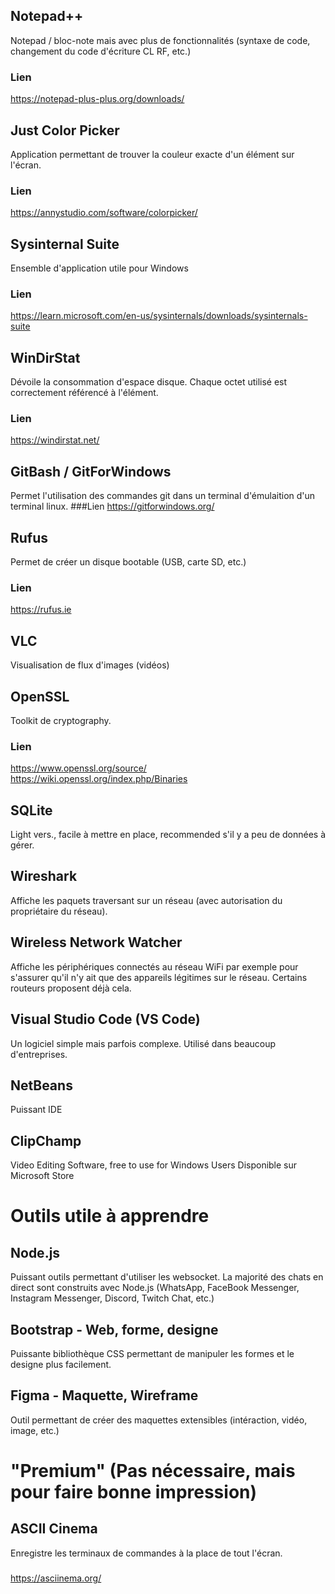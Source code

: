 
## Notepad++
Notepad / bloc-note mais avec plus de fonctionnalités (syntaxe de code, changement du code d'écriture CL RF, etc.)
### Lien
https://notepad-plus-plus.org/downloads/

## Just Color Picker 
Application permettant de trouver la couleur exacte d'un élément sur l'écran.
### Lien
https://annystudio.com/software/colorpicker/

## Sysinternal Suite
Ensemble d'application utile pour Windows
### Lien
https://learn.microsoft.com/en-us/sysinternals/downloads/sysinternals-suite

## WinDirStat
Dévoile la consommation d'espace disque. Chaque octet utilisé est correctement référencé à l'élément.
### Lien
https://windirstat.net/

## GitBash / GitForWindows
Permet l'utilisation des commandes git dans un terminal d'émulaition d'un terminal linux.
###Lien
https://gitforwindows.org/

## Rufus
Permet de créer un disque bootable (USB, carte SD, etc.)
### Lien
https://rufus.ie

## VLC
Visualisation de flux d'images (vidéos)

## OpenSSL
Toolkit de cryptography.
### Lien
https://www.openssl.org/source/
https://wiki.openssl.org/index.php/Binaries

## SQLite
Light vers., facile à mettre en place, recommended s'il y a peu de données à gérer.

## Wireshark
Affiche les paquets traversant sur un réseau (avec autorisation du propriétaire du réseau).

## Wireless Network Watcher
Affiche les périphériques connectés au réseau WiFi par exemple pour s'assurer qu'il n'y ait que des appareils légitimes sur le réseau.
Certains routeurs proposent déjà cela.

## Visual Studio Code (VS Code)
Un logiciel simple mais parfois complexe. Utilisé dans beaucoup d'entreprises.

## NetBeans
Puissant IDE

## ClipChamp
Video Editing Software, free to use for Windows Users
Disponible sur Microsoft Store

# Outils utile à apprendre
## Node.js
Puissant outils permettant d'utiliser les websocket.
La majorité des chats en direct sont construits avec Node.js (WhatsApp, FaceBook Messenger, Instagram Messenger, Discord, Twitch Chat, etc.)

## Bootstrap - Web, forme, designe
Puissante bibliothèque CSS permettant de manipuler les formes et le designe plus facilement.

## Figma - Maquette, Wireframe
Outil permettant de créer des maquettes extensibles (intéraction, vidéo, image, etc.)



# "Premium" (Pas nécessaire, mais pour faire bonne impression)
## ASCII Cinema
Enregistre les terminaux de commandes à la place de tout l'écran.
###
https://asciinema.org/

